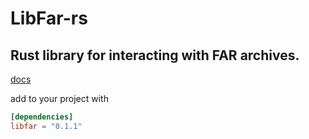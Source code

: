 # LibFar-rs
## Rust library for interacting with FAR archives.

[docs](https://docs.rs/libfar/0.1.1/libfar/farlib/index.html)

add to your project with
```toml
[dependencies]
libfar = "0.1.1"
```